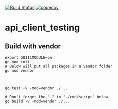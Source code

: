 


[![Build Status](https://travis-ci.org/mchirico/api_client_testing.svg?branch=master)](https://travis-ci.org/mchirico/api_client_testing)
[![codecov](https://codecov.io/gh/mchirico/api_client_testing/branch/master/graph/badge.svg)](https://codecov.io/gh/mchirico/api_client_testing)
# api_client_testing

## Build with vendor
```
export GO111MODULE=on
go mod init
# Below will put all packages in a vendor folder
go mod vendor



go test -v -mod=vendor ./...

# Don't forget the "." in "./cmd/script" below
go build -v -mod=vendor ./...
```

